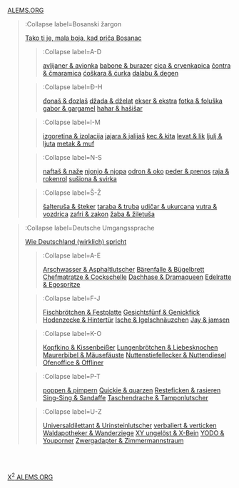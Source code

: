 [ALEMS.ORG](/)

> :Collapse label=Bosanski žargon
>
> [Tako ti je, mala boja, kad priča Bosanac](/docs/bosanski-zargon/uvod)
> > :Collapse label=A-D
> >
> > [avlijaner & avionka](/docs/bosanski-zargon/a-d/avlijaner-avionka)
> > [babone & burazer](/docs/bosanski-zargon/a-d/babone-burazer)
> > [cica & crvenkapica](/docs/bosanski-zargon/a-d/cica-crvenkapica)
> > [čontra & čmaramica](/docs/bosanski-zargon/a-d/contra-cmaramica)
> > [ćoškara & ćurka](/docs/bosanski-zargon/a-d/coskara-curka)
> > [dalabu & degen](/docs/bosanski-zargon/a-d/dalabu-degen)
>
> > :Collapse label=Đ-H
> >
> > [đonaš & đozlaš](/docs/bosanski-zargon/dj-h/djonas-djozlas)
> > [džada & dželat](/docs/bosanski-zargon/dj-h/dzada-dzelat)
> > [ekser & ekstra](/docs/bosanski-zargon/dj-h/ekser-ekstra)
> > [fotka & foluška](/docs/bosanski-zargon/dj-h/fotka-foluska)
> > [gabor & gargamel](/docs/bosanski-zargon/dj-h/gabor-gargamel)
> > [hahar & hašišar](/docs/bosanski-zargon/dj-h/hahar-hasisar)
>
> > :Collapse label=I-M
> >
> > [izgoretina & izolacija](/docs/bosanski-zargon/i-m/izgoretina-izolacija)
> > [jajara & jalijaš](/docs/bosanski-zargon/i-m/jajara-jalijas)
> > [kec & kita](/docs/bosanski-zargon/i-m/kec-kita)
> > [levat & lik](/docs/bosanski-zargon/i-m/levat-lik)
> > [ljulj & ljuta](/docs/bosanski-zargon/i-m/ljulj-ljuta)
> > [metak & muf](/docs/bosanski-zargon/i-m/metak-muf)
>
> > :Collapse label=N-S
> >
> > [naftaš & naže](/docs/bosanski-zargon/n-s/naftas-naze)
> > [njonjo & njopa](/docs/bosanski-zargon/n-s/njonjo-njopa)
> > [odron & oko](/docs/bosanski-zargon/n-s/odron-oko)
> > [peder & prenos](/docs/bosanski-zargon/n-s/peder-prenos)
> > [raja & rokenrol](/docs/bosanski-zargon/n-s/raja-rokenrol)
> > [sušiona & svirka](/docs/bosanski-zargon/n-s/susiona-svirka)
>
> > :Collapse label=Š-Ž
> >
> > [šalteruša & šteker](/docs/bosanski-zargon/ss-zz/salterusa-steker)
> > [taraba & truba](/docs/bosanski-zargon/ss-zz/taraba-truba)
> > [udičar & ukurcana](/docs/bosanski-zargon/ss-zz/udicar-ukurcana)
> > [vutra & vozdrica](/docs/bosanski-zargon/ss-zz/vutra-vozdrica)
> > [zafri & zakon](/docs/bosanski-zargon/ss-zz/zafri-zakon)
> > [žaba & žiletuša](/docs/bosanski-zargon/ss-zz/zaba-ziletusa)

> :Collapse label=Deutsche Umgangssprache
>
> [Wie Deutschland (wirklich) spricht](/docs/deutsche-umgangssprache/einfuehrung)
> > :Collapse label=A-E
> >
> > [Arschwasser & Asphaltlutscher](/docs/deutsche-umgangssprache/a-e/arschwasser-asphaltlutscher)
> > [Bärenfalle & Bügelbrett](/docs/deutsche-umgangssprache/a-e/baerenfalle-buegelbrett)
> > [Chefmatratze & Cockschelle](/docs/deutsche-umgangssprache/a-e/chefmatratze-cockschelle)
> > [Dachhase & Dramaqueen](/docs/deutsche-umgangssprache/a-e/dachhase-dramaqueen)
> > [Edelratte & Egospritze](/docs/deutsche-umgangssprache/a-e/edelratte-egospritze)
>
> > :Collapse label=F-J
> >
> > [Fischbrötchen & Festplatte](/docs/deutsche-umgangssprache/f-j/fischbroetchen-festplatte)
> > [Gesichtsfünf & Genickfick](/docs/deutsche-umgangssprache/f-j/gesichtsfuenf-genickfick)
> > [Hodenzecke & Hintertür](/docs/deutsche-umgangssprache/f-j/hodenzecke-hintertuer)
> > [Ische & Igelschnäuzchen](/docs/deutsche-umgangssprache/f-j/ische-igelschnaeuzchen)
> > [Jay & jamsen](/docs/deutsche-umgangssprache/f-j/jay-jamsen)
>
> > :Collapse label=K-O
> >
> > [Kopfkino & Kissenbeißer](/docs/deutsche-umgangssprache/k-o/kopfkino-kissenbeisser)
> > [Lungenbrötchen & Liebesknochen](/docs/deutsche-umgangssprache/k-o/lungenbroetchen-liebesknochen)
> > [Maurerbibel & Mäusefäuste](/docs/deutsche-umgangssprache/k-o/maurerbibel-maeusefaeuste)
> > [Nuttenstiefellecker & Nuttendiesel](/docs/deutsche-umgangssprache/k-o/nuttenstiefellecker-nuttendiesel)
> > [Ofenoffice & Offliner](/docs/deutsche-umgangssprache/k-o/ofenoffice-offliner)
>
> > :Collapse label=P-T
> >
> > [poppen & pimpern](/docs/deutsche-umgangssprache/p-t/poppen-pimpern)
> > [Qui­ckie & quar­zen](/docs/deutsche-umgangssprache/p-t/quickie-quarzen)
> > [Resteficken & rasieren](/docs/deutsche-umgangssprache/p-t/resteficken-rasieren)
> > [Sing-Sing & Sandaffe](/docs/deutsche-umgangssprache/p-t/sing-sing-sandaffe)
> > [Taschendrache & Tamponlutscher](/docs/deutsche-umgangssprache/p-t/taschendrache-tamponlutscher)
>
> > :Collapse label=U-Z
> >
> > [Universaldilettant & Urinsteinlutscher](/docs/deutsche-umgangssprache/u-z/universaldilettant-urinsteinlutscher)
> > [verballert & verticken](/docs/deutsche-umgangssprache/u-z/verballert-verticken)
> > [Waldapotheker & Wanderziege](/docs/deutsche-umgangssprache/u-z/waldapotheker-wanderziege)
> > [XY ungelöst & X-Bein](/docs/deutsche-umgangssprache/u-z/xy-ungeloest-x-bein)
> > [YODO & Youporner](/docs/deutsche-umgangssprache/u-z/yodo-youporner)
> > [Zwergadapter & Zimmermannstraum](/docs/deutsche-umgangssprache/u-z/zwergadapter-zehentanga)

<br><br>

[X<sup>2</sup> ALEMS.ORG](https://x2.alems.org)
